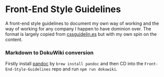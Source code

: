 # Front-End Style Guidelines
A front-end style guidelines to document my own way of working and the way of working for any company I happen to have dominion over. The format is largely copied from [cssguidelin.es](http://cssguidelin.es/) but with my own spin on the content.

### Markdown to DokuWiki conversion
Firstly install [pandoc](https://pandoc.org/) by `brew install pandoc` and then CD into the `Front-End-Style-Guidelines` repo and run `npm run dokuwiki`.